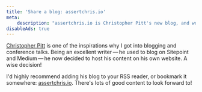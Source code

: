 ```yaml
---
title: 'Share a blog: assertchris.io'
meta:
    description: "assertchris.io is Christopher Pitt's new blog, and worth checking out."
disableAds: true
---
```


[Christopher Pitt](*https://twitter.com/assertchris) is one of the inspirations why I got into blogging and conference talks.
Being an excellent writer&thinsp;—&thinsp;he used to blog on Sitepoint and Medium&thinsp;—&thinsp;he now decided to host his content on his own website.
A wise decision!

I'd highly recommend adding his blog to your RSS reader, or bookmark it somewhere: [assertchris.io](*https://assertchris.io/).
There's lots of good content to look forward to!
